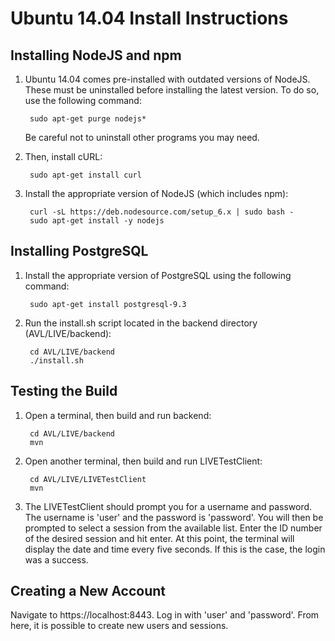 # **Ubuntu 14.04 Install Instructions**

## Installing NodeJS and npm
1. Ubuntu 14.04 comes pre-installed with outdated versions of NodeJS. These must be uninstalled before installing the latest version. To do so, use the following command:

        sudo apt-get purge nodejs*
        
    Be careful not to uninstall other programs you may need.

2. Then, install cURL:

        sudo apt-get install curl

3. Install the appropriate version of NodeJS (which includes npm):

        curl -sL https://deb.nodesource.com/setup_6.x | sudo bash -
        sudo apt-get install -y nodejs

## Installing PostgreSQL
1. Install the appropriate version of PostgreSQL using the following command:

        sudo apt-get install postgresql-9.3

2. Run the install.sh script located in the backend directory (AVL/LIVE/backend):

        cd AVL/LIVE/backend
        ./install.sh

## Testing the Build
1. Open a terminal, then build and run backend:

        cd AVL/LIVE/backend
        mvn

2. Open another terminal, then build and run LIVETestClient:

        cd AVL/LIVE/LIVETestClient
        mvn

3. The LIVETestClient should prompt you for a username and password. The username is 'user' and the password is 'password'. You will then be prompted to select a session from the available list. Enter the ID number of the desired session and hit enter. At this point, the terminal will display the date and time every five seconds. If this is the case, the login was a success.

## Creating a New Account
Navigate to https://localhost:8443. Log in with 'user' and 'password'. From here, it is possible to create new users and sessions.
